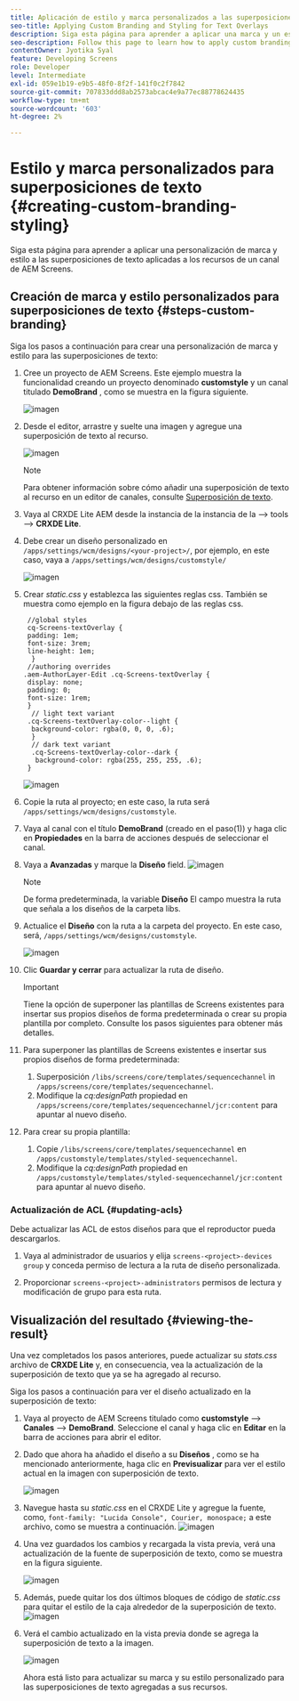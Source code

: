 ```yaml
---
title: Aplicación de estilo y marca personalizados a las superposiciones de texto
seo-title: Applying Custom Branding and Styling for Text Overlays
description: Siga esta página para aprender a aplicar una marca y un estilo personalizados a las superposiciones de texto.
seo-description: Follow this page to learn how to apply custom branding and styling for Text Overlays.
contentOwner: Jyotika Syal
feature: Developing Screens
role: Developer
level: Intermediate
exl-id: 059e1b19-e9b5-48f0-8f2f-141f0c2f7842
source-git-commit: 707833ddd8ab2573abcac4e9a77ec88778624435
workflow-type: tm+mt
source-wordcount: '603'
ht-degree: 2%

---
```


# Estilo y marca personalizados para superposiciones de texto {#creating-custom-branding-styling}

Siga esta página para aprender a aplicar una personalización de marca y estilo a las superposiciones de texto aplicadas a los recursos de un canal de AEM Screens.

## Creación de marca y estilo personalizados para superposiciones de texto {#steps-custom-branding}

Siga los pasos a continuación para crear una personalización de marca y estilo para las superposiciones de texto:

1. Cree un proyecto de AEM Screens. Este ejemplo muestra la funcionalidad creando un proyecto denominado **customstyle** y un canal titulado **DemoBrand** , como se muestra en la figura siguiente.

   ![imagen](/help/user-guide/assets/custom-brand/custom-brand1.png)

1. Desde el editor, arrastre y suelte una imagen y agregue una superposición de texto al recurso.

   ![imagen](/help/user-guide/assets/custom-brand/custom-brand2.png)

   >[!NOTE]
   >Para obtener información sobre cómo añadir una superposición de texto al recurso en un editor de canales, consulte [Superposición de texto](/help/user-guide/text-overlay.md).

1. Vaya al CRXDE Lite AEM desde la instancia de la instancia de la —> tools —> **CRXDE Lite**.

1. Debe crear un diseño personalizado en `/apps/settings/wcm/designs/<your-project>/`, por ejemplo, en este caso, vaya a `/apps/settings/wcm/designs/customstyle/`

   ![imagen](/help/user-guide/assets/custom-brand/custom-brand3.png)

1. Crear *static.css* y establezca las siguientes reglas css. También se muestra como ejemplo en la figura debajo de las reglas css.

   ```shell
    //global styles
    cq-Screens-textOverlay {
    padding: 1em;
    font-size: 3rem;
    line-height: 1em;
     }
    //authoring overrides
   .aem-AuthorLayer-Edit .cq-Screens-textOverlay {
    display: none;
    padding: 0;
    font-size: 1rem;
    }
     // light text variant
    .cq-Screens-textOverlay-color--light {
     background-color: rgba(0, 0, 0, .6);
     }
     // dark text variant
     .cq-Screens-textOverlay-color--dark {
      background-color: rgba(255, 255, 255, .6);
    }
   ```

   ![imagen](/help/user-guide/assets/custom-brand/custom-brand4.png)

1. Copie la ruta al proyecto; en este caso, la ruta será `/apps/settings/wcm/designs/customstyle`.

1. Vaya al canal con el título **DemoBrand** (creado en el paso(1)) y haga clic en **Propiedades** en la barra de acciones después de seleccionar el canal.

1. Vaya a **Avanzadas** y marque la **Diseño** field.
   ![imagen](/help/user-guide/assets/custom-brand/custom-brand5.png)

   >[!NOTE]
   >De forma predeterminada, la variable **Diseño** El campo muestra la ruta que señala a los diseños de la carpeta libs.

1. Actualice el **Diseño** con la ruta a la carpeta del proyecto. En este caso, será, `/apps/settings/wcm/designs/customstyle`.

   ![imagen](/help/user-guide/assets/custom-brand/custom-brand6.png)

1. Clic **Guardar y cerrar** para actualizar la ruta de diseño.

   >[!IMPORTANT]
   >Tiene la opción de superponer las plantillas de Screens existentes para insertar sus propios diseños de forma predeterminada o crear su propia plantilla por completo. Consulte los pasos siguientes para obtener más detalles.

1. Para superponer las plantillas de Screens existentes e insertar sus propios diseños de forma predeterminada:

   1. Superposición `/libs/screens/core/templates/sequencechannel` in `/apps/screens/core/templates/sequencechannel`.
   1. Modifique la *cq:designPath* propiedad en `/apps/screens/core/templates/sequencechannel/jcr:content` para apuntar al nuevo diseño.

1. Para crear su propia plantilla:
   1. Copie `/libs/screens/core/templates/sequencechannel` en `/apps/customstyle/templates/styled-sequencechannel`.
   1. Modifique la *cq:designPath* propiedad en `/apps/customstyle/templates/styled-sequencechannel/jcr:content` para apuntar al nuevo diseño.


### Actualización de ACL {#updating-acls}

Debe actualizar las ACL de estos diseños para que el reproductor pueda descargarlos.

1. Vaya al administrador de usuarios y elija `screens-<project>-devices group` y conceda permiso de lectura a la ruta de diseño personalizada.

1. Proporcionar `screens-<project>-administrators` permisos de lectura y modificación de grupo para esta ruta.

## Visualización del resultado {#viewing-the-result}

Una vez completados los pasos anteriores, puede actualizar su *stats.css* archivo de **CRXDE Lite** y, en consecuencia, vea la actualización de la superposición de texto que ya se ha agregado al recurso.

Siga los pasos a continuación para ver el diseño actualizado en la superposición de texto:

1. Vaya al proyecto de AEM Screens titulado como **customstyle** —> **Canales** —> **DemoBrand**. Seleccione el canal y haga clic en **Editar** en la barra de acciones para abrir el editor.

1. Dado que ahora ha añadido el diseño a su **Diseños** , como se ha mencionado anteriormente, haga clic en **Previsualizar** para ver el estilo actual en la imagen con superposición de texto.

   ![imagen](/help/user-guide/assets/custom-brand/custom-brand7.png)

1. Navegue hasta su *static.css* en el CRXDE Lite y agregue la fuente, como, `font-family: "Lucida Console", Courier, monospace;` a este archivo, como se muestra a continuación.
   ![imagen](/help/user-guide/assets/custom-brand/custom-brand8.png)

1. Una vez guardados los cambios y recargada la vista previa, verá una actualización de la fuente de superposición de texto, como se muestra en la figura siguiente.

   ![imagen](/help/user-guide/assets/custom-brand/custom-brand9.png)

1. Además, puede quitar los dos últimos bloques de código de *static.css* para quitar el estilo de la caja alrededor de la superposición de texto.
   ![imagen](/help/user-guide/assets/custom-brand/custom-brand10.png)

1. Verá el cambio actualizado en la vista previa donde se agrega la superposición de texto a la imagen.

   ![imagen](/help/user-guide/assets/custom-brand/custom-brand11.png)

   Ahora está listo para actualizar su marca y su estilo personalizado para las superposiciones de texto agregadas a sus recursos.
